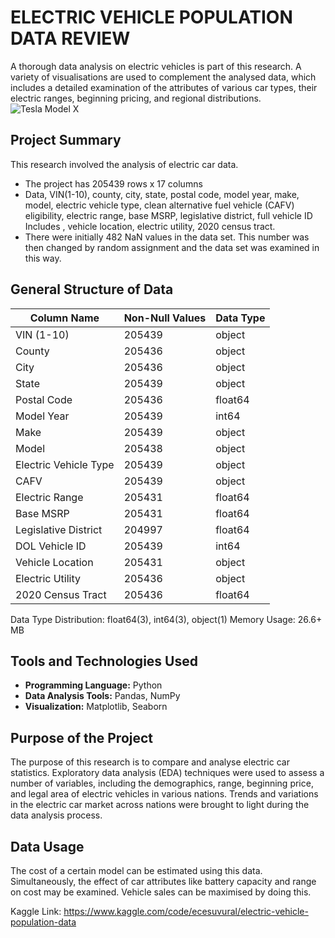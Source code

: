 # ELECTRIC VEHICLE POPULATION DATA REVIEW
A thorough data analysis on electric vehicles is part of this research. A variety of visualisations are used to complement the analysed data, which includes a detailed examination of the attributes of various car types, their electric ranges, beginning pricing, and regional distributions.
![Tesla Model X ](https://github.com/user-attachments/assets/7ac2c2d3-affe-477e-962e-42e9a6400285)

## Project Summary
This research involved the analysis of electric car data.
- The project has 205439 rows x 17 columns
- Data, VIN(1-10), county, city, state, postal code, model year, make, model, electric vehicle type, clean alternative fuel vehicle (CAFV) eligibility, electric range, base MSRP, legislative district, full vehicle ID Includes , vehicle location, electric utility, 2020 census tract.
- There were initially 482 NaN values ​​in the data set. This number was then changed by random assignment and the data set was examined in this way.
## General Structure of Data

| Column Name      | Non-Null Values | Data Type |
|--------------------------|-----------------|-----------|
| VIN (1-10)               | 205439 | object |
| County                   | 205436 | object |
| City                     | 205436 | object |
| State                    | 205439 | object |
| Postal Code              | 205436 | float64|
| Model Year               | 205439 | int64  |
| Make                     | 205439 | object |
| Model                    | 205438 | object |
| Electric Vehicle Type    | 205439 | object |
| CAFV                     | 205439 | object |
| Electric Range           | 205431 | float64|
| Base MSRP                | 205431 | float64|
| Legislative District     | 204997 | float64|
| DOL Vehicle ID           | 205439 | int64  |
| Vehicle Location         | 205431 | object |
| Electric Utility         | 205436 | object |
| 2020 Census Tract        | 205436 | float64 |

Data Type Distribution: float64(3), int64(3), object(1)
Memory Usage: 26.6+ MB
## Tools and Technologies Used
- **Programming Language:** Python
- **Data Analysis Tools:** Pandas, NumPy
- **Visualization:** Matplotlib, Seaborn

## Purpose of the Project
The purpose of this research is to compare and analyse electric car statistics. Exploratory data analysis (EDA) techniques were used to assess a number of variables, including the demographics, range, beginning price, and legal area of electric vehicles in various nations. Trends and variations in the electric car market across nations were brought to light during the data analysis process.

## Data Usage
The cost of a certain model can be estimated using this data. Simultaneously, the effect of car attributes like battery capacity and range on cost may be examined. Vehicle sales can be maximised by doing this.

Kaggle Link: https://www.kaggle.com/code/ecesuvural/electric-vehicle-population-data


